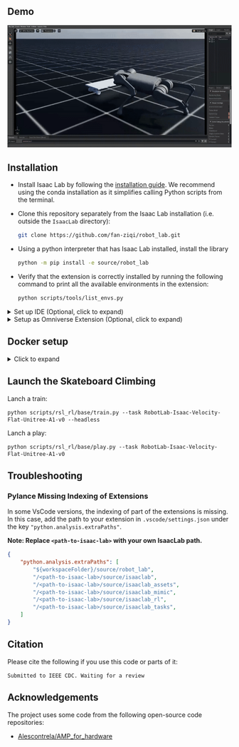 ## Demo 

![Mounting Process](mounting_process.gif)

## Installation

- Install Isaac Lab by following the [installation guide](https://isaac-sim.github.io/IsaacLab/main/source/setup/installation/index.html). We recommend using the conda installation as it simplifies calling Python scripts from the terminal.

- Clone this repository separately from the Isaac Lab installation (i.e. outside the `IsaacLab` directory):

  ```bash
  git clone https://github.com/fan-ziqi/robot_lab.git
  ```

- Using a python interpreter that has Isaac Lab installed, install the library

  ```bash
  python -m pip install -e source/robot_lab
  ```

- Verify that the extension is correctly installed by running the following command to print all the available environments in the extension:

  ```bash
  python scripts/tools/list_envs.py
  ```

<details>

<summary>Set up IDE (Optional, click to expand)</summary>

To setup the IDE, please follow these instructions:

- Run VSCode Tasks, by pressing `Ctrl+Shift+P`, selecting `Tasks: Run Task` and running the `setup_python_env` in the drop down menu. When running this task, you will be prompted to add the absolute path to your Isaac Sim installation.

If everything executes correctly, it should create a file .python.env in the `.vscode` directory. The file contains the python paths to all the extensions provided by Isaac Sim and Omniverse. This helps in indexing all the python modules for intelligent suggestions while writing code.

</details>

<details>

<summary>Setup as Omniverse Extension (Optional, click to expand)</summary>

We provide an example UI extension that will load upon enabling your extension defined in `source/robot_lab/robot_lab/ui_extension_example.py`.

To enable your extension, follow these steps:

1. **Add the search path of your repository** to the extension manager:
    - Navigate to the extension manager using `Window` -> `Extensions`.
    - Click on the **Hamburger Icon** (☰), then go to `Settings`.
    - In the `Extension Search Paths`, enter the absolute path to `robot_lab/source`
    - If not already present, in the `Extension Search Paths`, enter the path that leads to Isaac Lab's extension directory directory (`IsaacLab/source`)
    - Click on the **Hamburger Icon** (☰), then click `Refresh`.

2. **Search and enable your extension**:
    - Find your extension under the `Third Party` category.
    - Toggle it to enable your extension.

</details>

## Docker setup

<details>

<summary>Click to expand</summary>

### Building Isaac Lab Base Image

Currently, we don't have the Docker for Isaac Lab publicly available. Hence, you'd need to build the docker image
for Isaac Lab locally by following the steps [here](https://isaac-sim.github.io/IsaacLab/main/source/deployment/index.html).

Once you have built the base Isaac Lab image, you can check it exists by doing:

```bash
docker images

# Output should look something like:
#
# REPOSITORY                       TAG       IMAGE ID       CREATED          SIZE
# isaac-lab-base                   latest    28be62af627e   32 minutes ago   18.9GB
```

### Building robot_lab Image

Following above, you can build the docker container for this project. It is called `robot-lab`. However,
you can modify this name inside the [`docker/docker-compose.yaml`](docker/docker-compose.yaml).

```bash
cd docker
docker compose --env-file .env.base --file docker-compose.yaml build robot-lab
```

You can verify the image is built successfully using the same command as earlier:

```bash
docker images

# Output should look something like:
#
# REPOSITORY                       TAG       IMAGE ID       CREATED             SIZE
# robot-lab                        latest    00b00b647e1b   2 minutes ago       18.9GB
# isaac-lab-base                   latest    892938acb55c   About an hour ago   18.9GB
```

### Running the container

After building, the usual next step is to start the containers associated with your services. You can do this with:

```bash
docker compose --env-file .env.base --file docker-compose.yaml up
```

This will start the services defined in your `docker-compose.yaml` file, including robot-lab.

If you want to run it in detached mode (in the background), use:

```bash
docker compose --env-file .env.base --file docker-compose.yaml up -d
```

### Interacting with a running container

If you want to run commands inside the running container, you can use the `exec` command:

```bash
docker exec --interactive --tty -e DISPLAY=${DISPLAY} robot-lab /bin/bash
```

### Shutting down the container

When you are done or want to stop the running containers, you can bring down the services:

```bash
docker compose --env-file .env.base --file docker-compose.yaml down
```

This stops and removes the containers, but keeps the images.

</details>

## Launch the Skateboard Climbing

Lanch a train:
```
python scripts/rsl_rl/base/train.py --task RobotLab-Isaac-Velocity-Flat-Unitree-A1-v0 --headless
```

Lanch a play:
```
python scripts/rsl_rl/base/play.py --task RobotLab-Isaac-Velocity-Flat-Unitree-A1-v0
```


## Troubleshooting

### Pylance Missing Indexing of Extensions

In some VsCode versions, the indexing of part of the extensions is missing. In this case, add the path to your extension in `.vscode/settings.json` under the key `"python.analysis.extraPaths"`.

**Note: Replace `<path-to-isaac-lab>` with your own IsaacLab path.**

```json
{
    "python.analysis.extraPaths": [
        "${workspaceFolder}/source/robot_lab",
        "/<path-to-isaac-lab>/source/isaaclab",
        "/<path-to-isaac-lab>/source/isaaclab_assets",
        "/<path-to-isaac-lab>/source/isaaclab_mimic",
        "/<path-to-isaac-lab>/source/isaaclab_rl",
        "/<path-to-isaac-lab>/source/isaaclab_tasks",
    ]
}
```

## Citation

Please cite the following if you use this code or parts of it:

```
Submitted to IEEE CDC. Waiting for a review
```

## Acknowledgements

The project uses some code from the following open-source code repositories:

- [Alescontrela/AMP_for_hardware](https://github.com/Alescontrela/AMP_for_hardware)
